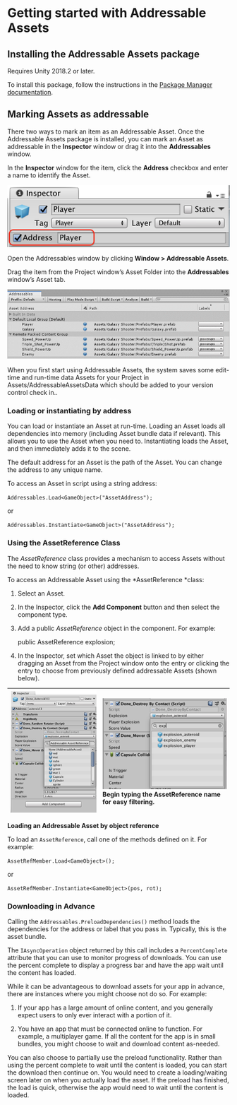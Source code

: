 # Getting started with Addressable Assets

## Installing the Addressable Assets package

Requires Unity 2018.2 or later.

To install this package, follow the instructions in the [Package Manager documentation](https://docs.unity3d.com/Packages/com.unity.package-manager-ui@1.7/manual/index.html).

## Marking Assets as addressable

There two ways to  mark an item as an Addressable Asset. Once the Addressable Assets package is installed, you can mark an Asset as addressable in the __Inspector__ window or drag it into the __Addressables__ window.

In the __Inspector__ window for the item, click the __Address__ checkbox and enter a name to identify the Asset.

![](images/inspectorcheckbox.png)

Open the Addressables window by clicking __Window  &gt; Addressable Assets__.

Drag the item from the Project window’s Asset Folder into the __Addressables__ window’s Asset tab.

![](images/addressableswindow.png)

When you first start using Addressable Assets, the system saves some edit-time and run-time data Assets for your Project in Assets/AddressableAssetsData which should be added to your version control check in..

### Loading or instantiating by address

You can load or instantiate an Asset at run-time. Loading an Asset loads all dependencies into memory (including Asset bundle data if relevant). This allows you to use the Asset when you need to. Instantiating loads the Asset, and then immediately adds it to the scene.

The default address for an Asset  is the path of the Asset. You can change the address to any unique name.

To access an Asset in script using a string address:

`Addressables.Load<GameObject>("AssetAddress");`

or

`Addressables.Instantiate<GameObject>("AssetAddress");`

### Using the AssetReference Class

The *AssetReference* class provides a mechanism to access Assets without the need to know string (or other) addresses.

To access an Addressable Asset using the *AssetReference *class:

1. Select an Asset.
2. In the Inspector, click the __Add Component__ button and then select the component type.
3. Add a public *AssetReference* object in the component.  For example:

    public AssetReference explosion;

4. In the Inspector, set which Asset the object is linked to by either dragging an Asset from the Project window onto the entry or clicking the entry to choose from previously defined addressable Assets (shown below).

| ![](images/Inspectorreferenceselection1.png) | ![](images/Inspectorreferenceselection2.png) <br/>Begin typing the AssetReference name for easy filtering.  |
|:---|:---|

__Loading an Addressable Asset by object reference__

To load an `AssetReference`, call one of the methods defined on it. For example:

`AssetRefMember.Load<GameObject>();`

or

`AssetRefMember.Instantiate<GameObject>(pos, rot);`


### Downloading in Advance

Calling the `Addressables.PreloadDependencies()` method loads the dependencies for the address or label that you pass in. Typically, this is the asset bundle.  

The `IAsyncOperation` object returned by this call includes a `PercentComplete` attribute that you can use to monitor progress of downloads. You can use the percent complete to display a progress bar and have the app wait until the content has loaded.

While it can be advantageous to download assets for your app in advance, there are instances where you might choose not do so. For example:

1. If your app has a large amount of online content, and you generally expect users to only ever interact with a portion of it. 

2. You have an app that must be connected online to function. For example, a multiplayer game. If all the content for the app is in small bundles, you might choose to wait and download content as-needed.

You can also choose to partially use the preload functionality. Rather than using the percent complete to wait until the content is loaded, you can start the download then continue on. You would need to create a loading/waiting screen later on when you actually load the asset. If the preload has finished, the load is quick, otherwise the app would need to wait until the content is loaded.
